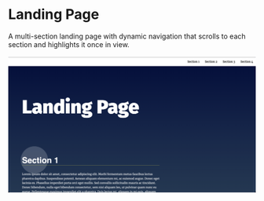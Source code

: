 # Landing Page
A multi-section landing page with dynamic navigation that scrolls to each section and highlights it once in view.<br/><br/>
![img](img.png)